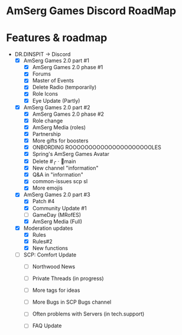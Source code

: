 # AmSerg Games Discord RoadMap
# Features & roadmap
* DR.DINSPIT → Discord
  * [x] AmSerg Games 2.0 part #1
    * [x] AmSerg Games 2.0 phase #1
    * [x] Forums
    * [x] Master of Events
    * [x] Delete Radio (temporarily)
    * [x] Role Icons
    * [x] Eye Update (Partly)
  * [x] AmSerg Games 2.0 part #2
    * [x] AmSerg Games 2.0 phase #2
     * [x] Role change
     * [x] AmSerg Media (roles)
     * [x] Partnership
     * [x] More gifts for boosters
     * [x] ONBORDING ROOOOOOOOOOOOOOOOOOOOOLES
     * [x] Spring's AmSerg Games Avatar
     * [x] Delete #╭ㆍ🔔main
     * [x] New channel "information"
     * [x] Q&A in "information"
     * [x] common-issues scp sl
     * [x] More emojis
  * [x] AmSerg Games 2.0 part #3
     * [x] Patch #4
     * [x] Community Update #1
     * [ ] GameDay (MRofES)
     * [x] AmSerg Media (Full)
  * [x] Moderation updates
     * [x] Rules
     * [x] Rules#2
     * [x] New functions 
  * [ ] SCP: Comfort Update
     * [ ] Northwood News
     * [ ] Private Threads (in progress)
     * [ ] More tags for ideas
     * [ ] More Bugs in SCP Bugs channel
     * [ ] Often problems with Servers (in tech.support)
     * [ ] FAQ Update
  
